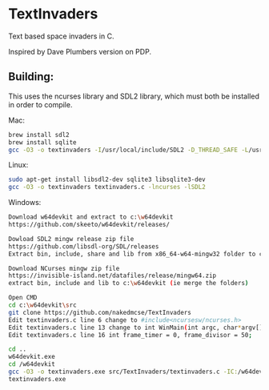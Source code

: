 # TextInvaders
Text based space invaders in C.

Inspired by Dave Plumbers version on PDP.

## Building:
This uses the ncurses library and SDL2 library, which must both be installed in order to compile.

Mac:
```bash
brew install sdl2
brew install sqlite
gcc -O3 -o textinvaders -I/usr/local/include/SDL2 -D_THREAD_SAFE -L/usr/local/lib textinvaders.c -lncurses -lSDL2 -lsqlite3
```

Linux:
```bash
sudo apt-get install libsdl2-dev sqlite3 libsqlite3-dev
gcc -O3 -o textinvaders textinvaders.c -lncurses -lSDL2
```

Windows:
```bash
Download w64devkit and extract to c:\w64devkit
https://github.com/skeeto/w64devkit/releases/

Dowload SDL2 mingw release zip file
https://github.com/libsdl-org/SDL/releases
Extract bin, include, share and lib from x86_64-w64-mingw32 folder to c:\w64devkit (ie merge the folders)

Download NCurses mingw zip file
https://invisible-island.net/datafiles/release/mingw64.zip
extract bin, include and lib to c:\w64devkit (ie merge the folders)

Open CMD
cd c:\w64devkit\src
git clone https://github.com/nakedmcse/TextInvaders
Edit textinvaders.c line 6 change to #include<ncursesw/ncurses.h>
Edit textinvaders.c line 13 change to int WinMain(int argc, char*argv[])
Edit textinvaders.c line 16 int frame_timer = 0, frame_divisor = 50;

cd ..
w64devkit.exe
cd /w64devkit
gcc -O3 -o textinvaders.exe src/TextInvaders/textinvaders.c -IC:/w64devkit/include -lncursesw -lSDL2
textinvaders.exe
```